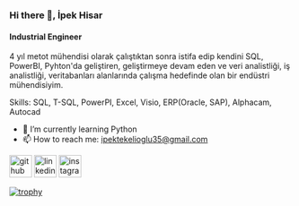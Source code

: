  ### Hi there 👋, İpek Hisar
#### Industrial Engineer
4 yıl metot mühendisi olarak çalıştıktan sonra istifa edip kendini SQL, PowerBI, Pyhton'da geliştiren, geliştirmeye devam eden ve veri analistliği, iş analistliği, veritabanları alanlarında çalışma hedefinde olan bir endüstri mühendisiyim. 

Skills: SQL, T-SQL, PowerPI, Excel, Visio, ERP(Oracle, SAP), Alphacam, Autocad

- 🌱 I’m currently learning Python 
- 📫 How to reach me: ipektekelioglu35@gmail.com 


[<img src='https://cdn.jsdelivr.net/npm/simple-icons@3.0.1/icons/github.svg' alt='github' height='40'>](https://github.com/ipekhisr)  [<img src='https://cdn.jsdelivr.net/npm/simple-icons@3.0.1/icons/linkedin.svg' alt='linkedin' height='40'>](https://www.linkedin.com/in/https://www.linkedin.com/public-profile/settings?trk=d_flagship3_profile_self_view_public_profile/)  [<img src='https://cdn.jsdelivr.net/npm/simple-icons@3.0.1/icons/instagram.svg' alt='instagram' height='40'>](https://www.instagram.com/wayswithus/)  

[![trophy](https://github-profile-trophy.vercel.app/?username=ipekhisr)](https://github.com/ryo-ma/github-profile-trophy)


